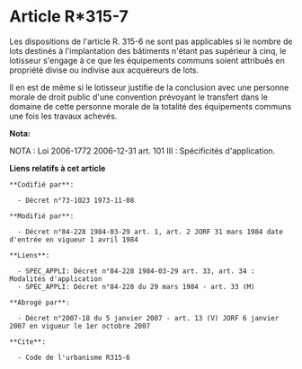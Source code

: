 # Article R*315-7

Les dispositions de l'article R. 315-6 ne sont pas applicables si le nombre de lots destinés à l'implantation des bâtiments
n'étant pas supérieur à cinq, le lotisseur s'engage à ce que les équipements communs soient attribués en propriété divise ou
indivise aux acquéreurs de lots.

Il en est de même si le lotisseur justifie de la conclusion avec une personne morale de droit public d'une convention
prévoyant le transfert dans le domaine de cette personne morale de la totalité des équipements communs une fois les travaux
achevés.

**Nota:**

NOTA : Loi 2006-1772 2006-12-31 art. 101 III : Spécificités d'application.

**Liens relatifs à cet article**

	**Codifié par**:

	  - Décret n°73-1023 1973-11-08

	**Modifié par**:

	  - Décret n°84-228 1984-03-29 art. 1, art. 2 JORF 31 mars 1984 date d'entrée en vigueur 1 avril 1984

	**Liens**:

	  - SPEC_APPLI: Décret n°84-228 1984-03-29 art. 33, art. 34 : Modalités d'application
	  - SPEC_APPLI: Décret n°84-228 du 29 mars 1984 - art. 33 (M)

	**Abrogé par**:

	  - Décret n°2007-18 du 5 janvier 2007 - art. 13 (V) JORF 6 janvier 2007 en vigueur le 1er octobre 2007

	**Cite**:

	  - Code de l'urbanisme R315-6
